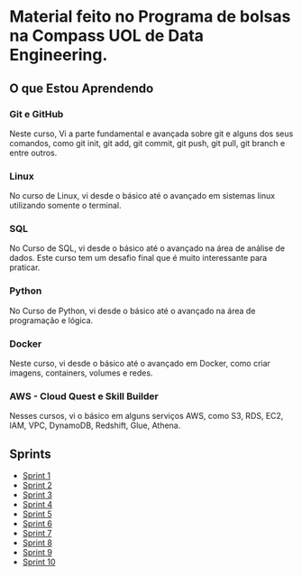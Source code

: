 # Material feito no Programa de bolsas na Compass UOL de Data Engineering.

## O que Estou Aprendendo

### Git e GitHub

Neste curso, Vi a parte fundamental e avançada sobre git e alguns dos seus comandos, como git init, git add, git commit, git push, git pull, git branch e entre outros.

### Linux

No curso de Linux, vi desde o básico até o avançado em sistemas linux utilizando somente o terminal.

### SQL

No Curso de SQL, vi desde o básico até o avançado na área de análise de dados. Este curso tem um desafio final que é muito interessante para praticar.

### Python

No Curso de Python, vi desde o básico até o avançado na área de programação e lógica.

### Docker

Neste curso, vi desde o básico até o avançado em Docker, como criar imagens, containers, volumes e redes.

### AWS - Cloud Quest e Skill Builder

Nesses cursos, vi o básico em alguns serviços AWS, como S3, RDS, EC2, IAM, VPC, DynamoDB, Redshift, Glue, Athena.

## Sprints

- [Sprint 1](Sprint%201/README.md)
- [Sprint 2](./Sprint%202/README.md)
- [Sprint 3](./Sprint%203/README.md)
- [Sprint 4](./Sprint%204/README.md)
- [Sprint 5](./Sprint%205/README.md)
- [Sprint 6](./Sprint%206/README.md)
- [Sprint 7](./Sprint%207/README.md)
- [Sprint 8](./Sprint%208/README.md)
- [Sprint 9](./Sprint%209/README.md)
- [Sprint 10](./Sprint%2010/README.md)
